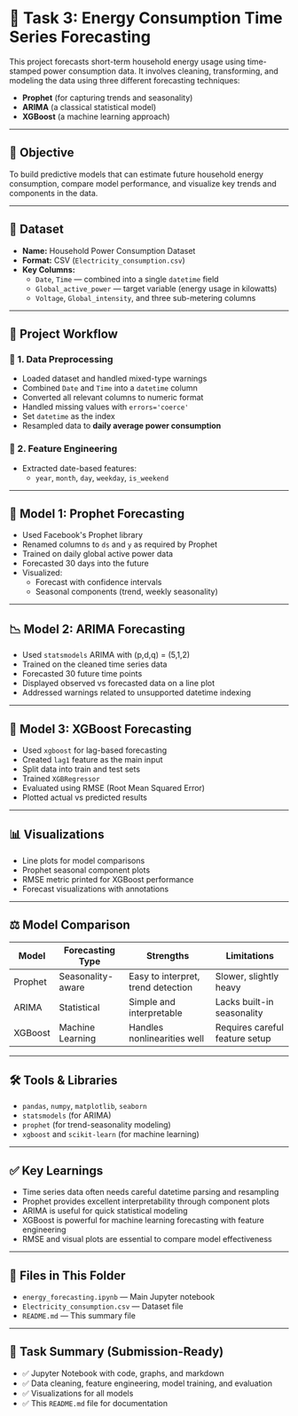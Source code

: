 # 🔋 Task 3: Energy Consumption Time Series Forecasting

This project forecasts short-term household energy usage using time-stamped power consumption data. It involves cleaning, transforming, and modeling the data using three different forecasting techniques:

- **Prophet** (for capturing trends and seasonality)
- **ARIMA** (a classical statistical model)
- **XGBoost** (a machine learning approach)

---

## 📌 Objective

To build predictive models that can estimate future household energy consumption, compare model performance, and visualize key trends and components in the data.

---

## 📂 Dataset

- **Name:** Household Power Consumption Dataset
- **Format:** CSV (`Electricity_consumption.csv`)
- **Key Columns:**
  - `Date`, `Time` — combined into a single `datetime` field
  - `Global_active_power` — target variable (energy usage in kilowatts)
  - `Voltage`, `Global_intensity`, and three sub-metering columns

---

## 🧪 Project Workflow

### 🔹 1. Data Preprocessing
- Loaded dataset and handled mixed-type warnings
- Combined `Date` and `Time` into a `datetime` column
- Converted all relevant columns to numeric format
- Handled missing values with `errors='coerce'`
- Set `datetime` as the index
- Resampled data to **daily average power consumption**

### 🔹 2. Feature Engineering
- Extracted date-based features:
  - `year`, `month`, `day`, `weekday`, `is_weekend`

---

## 🔮 Model 1: Prophet Forecasting

- Used Facebook's Prophet library
- Renamed columns to `ds` and `y` as required by Prophet
- Trained on daily global active power data
- Forecasted 30 days into the future
- Visualized:
  - Forecast with confidence intervals
  - Seasonal components (trend, weekly seasonality)

---

## 📉 Model 2: ARIMA Forecasting

- Used `statsmodels` ARIMA with (p,d,q) = (5,1,2)
- Trained on the cleaned time series data
- Forecasted 30 future time points
- Displayed observed vs forecasted data on a line plot
- Addressed warnings related to unsupported datetime indexing

---

## 🤖 Model 3: XGBoost Forecasting

- Used `xgboost` for lag-based forecasting
- Created `lag1` feature as the main input
- Split data into train and test sets
- Trained `XGBRegressor`
- Evaluated using RMSE (Root Mean Squared Error)
- Plotted actual vs predicted results

---

## 📊 Visualizations

- Line plots for model comparisons
- Prophet seasonal component plots
- RMSE metric printed for XGBoost performance
- Forecast visualizations with annotations

---

## ⚖️ Model Comparison

| Model    | Forecasting Type     | Strengths                          | Limitations                     |
|----------|----------------------|------------------------------------|---------------------------------|
| Prophet  | Seasonality-aware    | Easy to interpret, trend detection | Slower, slightly heavy          |
| ARIMA    | Statistical          | Simple and interpretable           | Lacks built-in seasonality      |
| XGBoost  | Machine Learning     | Handles nonlinearities well        | Requires careful feature setup  |

---

## 🛠️ Tools & Libraries

- `pandas`, `numpy`, `matplotlib`, `seaborn`
- `statsmodels` (for ARIMA)
- `prophet` (for trend-seasonality modeling)
- `xgboost` and `scikit-learn` (for machine learning)

---

## ✅ Key Learnings

- Time series data often needs careful datetime parsing and resampling
- Prophet provides excellent interpretability through component plots
- ARIMA is useful for quick statistical modeling
- XGBoost is powerful for machine learning forecasting with feature engineering
- RMSE and visual plots are essential to compare model effectiveness

---

## 📁 Files in This Folder

- `energy_forecasting.ipynb` — Main Jupyter notebook
- `Electricity_consumption.csv` — Dataset file
- `README.md` — This summary file

---

## 📌 Task Summary (Submission-Ready)

- ✅ Jupyter Notebook with code, graphs, and markdown
- ✅ Data cleaning, feature engineering, model training, and evaluation
- ✅ Visualizations for all models
- ✅ This `README.md` file for documentation
